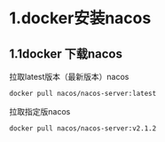 # 1.docker安装nacos

##  1.1docker 下载nacos

拉取latest版本（最新版本）nacos

```bash
docker pull nacos/nacos-server:latest
```

拉取指定版nacos

```bash
docker pull nacos/nacos-server:v2.1.2
```